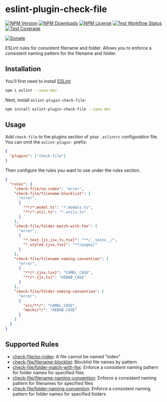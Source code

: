 # eslint-plugin-check-file

[![NPM Version][npm-image]][downloads-url]
[![NPM Downloads][downloads-image]][downloads-url]
[![NPM License][license-image]][downloads-url]
[![Test Workflow Status][test-workflow-image]][workflow-url]
[![Test Coverage][test-coverage-image]][test-coverage-url]

[![Donate][ko-fi-image]][ko-fi-url]

ESLint rules for consistent filename and folder. Allows you to enforce a consistent naming pattern for the filename and folder.

## Installation

You'll first need to install [ESLint](https://eslint.org/):

```sh
npm i eslint --save-dev
```

Next, install
`eslint-plugin-check-file`:

```sh
npm install eslint-plugin-check-file --save-dev
```

## Usage

Add `check-file` to the plugins section of your `.eslintrc` configuration file. You can omit the `eslint-plugin-` prefix:

```json
{
  "plugins": ["check-file"]
}
```

Then configure the rules you want to use under the rules section.

```json
{
  "rules": {
    "check-file/no-index": "error",
    "check-file/filename-blocklist": [
      "error",
      {
        "**/*.model.ts": "*.models.ts",
        "**/*.util.ts": "*.utils.ts"
      }
    ],
    "check-file/folder-match-with-fex": [
      "error",
      {
        "*.test.{js,jsx,ts,tsx}": "**/__tests__/",
        "*.styled.{jsx,tsx}": "**/pages/"
      }
    ],
    "check-file/filename-naming-convention": [
      "error",
      {
        "**/*.{jsx,tsx}": "CAMEL_CASE",
        "**/*.{js,ts}": "KEBAB_CASE"
      }
    ],
    "check-file/folder-naming-convention": [
      "error",
      {
        "src/**/": "CAMEL_CASE",
        "mocks/*/": "KEBAB_CASE"
      }
    ]
  }
}
```

## Supported Rules

- [check-file/no-index](docs/rules/no-index.md): A file cannot be named "index"
- [check-file/filename-blocklist](docs/rules/filename-blocklist.md): Blocklist file names by pattern
- [check-file/folder-match-with-fex](docs/rules/folder-match-with-fex.md): Enforce a consistent naming pattern for folder names for specified files
- [check-file/filename-naming-convention](docs/rules/filename-naming-convention.md): Enforce a consistent naming pattern for filenames for specified files
- [check-file/folder-naming-convention](docs/rules/folder-naming-convention.md): Enforce a consistent naming pattern for folder names for specified folders

[npm-image]: https://img.shields.io/npm/v/eslint-plugin-check-file.svg
[downloads-image]: https://img.shields.io/npm/dm/eslint-plugin-check-file.svg
[license-image]: https://img.shields.io/npm/l/eslint-plugin-check-file
[test-workflow-image]: https://img.shields.io/github/actions/workflow/status/DukeLuo/eslint-plugin-check-file/test.yml?label=test
[test-coverage-image]: https://img.shields.io/codecov/c/gh/DukeLuo/eslint-plugin-check-file
[ko-fi-image]: https://ko-fi.com/img/githubbutton_sm.svg
[downloads-url]: https://www.npmjs.com/package/eslint-plugin-check-file
[workflow-url]: https://github.com/DukeLuo/eslint-plugin-check-file/actions
[test-coverage-url]: https://app.codecov.io/gh/DukeLuo/eslint-plugin-check-file
[ko-fi-url]: https://ko-fi.com/huanluo
